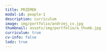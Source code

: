 ```yaml
---
title: PRZEMEK 
modal-id: people-1
description: curriculum
image: img/portfolio/andrzej_cv.jpg
thumbnail: assets/img/portfolio/a_thumb.jpg
curriculum: true
cv-info: false
lodz: true
---
```

